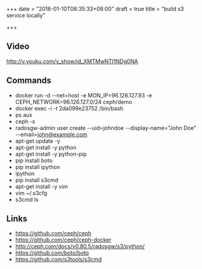 +++
date = "2016-01-10T08:35:33+08:00"
draft = true
title = "build s3 service locally"

+++



## Video

<http://v.youku.com/v_show/id_XMTMwNTI1NDg0NA>

## Commands

* docker run -d --net=host -e MON_IP=96.126.127.93 -e CEPH_NETWORK=96.126.127.0/24 ceph/demo
* docker exec -i -t 2da099e23752 /bin/bash
* ps aux
* ceph -s
* radosgw-admin user create --uid=johndoe --display-name="John Doe" --email=john@example.com
* apt-get update -y
* apt-get install -y python
* apt-get install -y python-pip
* pip install boto
* pip install ipython
* ipython
* pip install s3cmd
* apt-get install -y vim
* vim ~/.s3cfg
* s3cmd ls

## Links

* <https://github.com/ceph/ceph>
* <https://github.com/ceph/ceph-docker>
* <http://ceph.com/docs/v0.80.5/radosgw/s3/python/>
* <https://github.com/boto/boto>
* <https://github.com/s3tools/s3cmd>
